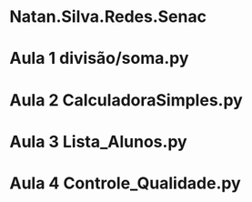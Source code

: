 # Natan.Silva.Redes.Senac

# Aula 1 divisão/soma.py 

# Aula 2 CalculadoraSimples.py

# Aula 3 Lista_Alunos.py

# Aula 4 Controle_Qualidade.py
